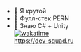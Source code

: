 - 👀 Я крутой
- 🌱 Фулл-стек PERN
- 💞️ Знаю C# + Unity<br>
[![wakatime](https://wakatime.com/badge/user/050e9fd9-87b4-47e3-a827-eda8b2bde1a6.svg)](https://wakatime.com/@050e9fd9-87b4-47e3-a827-eda8b2bde1a6)<br/>
https://dev-squad.ru
